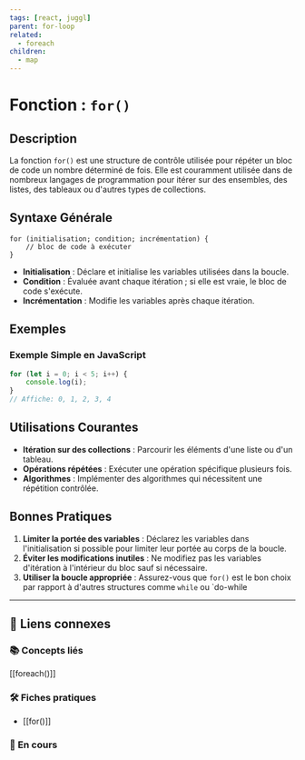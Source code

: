 ```yaml
---
tags: [react, juggl]
parent: for-loop
related:
  - foreach
children:
  - map
---
```







# Fonction : `for()`

## Description
La fonction `for()` est une structure de contrôle utilisée pour répéter un bloc de code un nombre déterminé de fois. Elle est couramment utilisée dans de nombreux langages de programmation pour itérer sur des ensembles, des listes, des tableaux ou d'autres types de collections.

## Syntaxe Générale


```
for (initialisation; condition; incrémentation) {
    // bloc de code à exécuter
}
```

- **Initialisation** : Déclare et initialise les variables utilisées dans la boucle.
- **Condition** : Évaluée avant chaque itération ; si elle est vraie, le bloc de code s'exécute.
- **Incrémentation** : Modifie les variables après chaque itération.

## Exemples

### Exemple Simple en JavaScript
```javascript
for (let i = 0; i < 5; i++) {
    console.log(i);
}
// Affiche: 0, 1, 2, 3, 4
```


## Utilisations Courantes

- **Itération sur des collections** : Parcourir les éléments d'une liste ou d'un tableau.
- **Opérations répétées** : Exécuter une opération spécifique plusieurs fois.
- **Algorithmes** : Implémenter des algorithmes qui nécessitent une répétition contrôlée.

## Bonnes Pratiques

1. **Limiter la portée des variables** : Déclarez les variables dans l'initialisation si possible pour limiter leur portée au corps de la boucle.
2. **Éviter les modifications inutiles** : Ne modifiez pas les variables d'itération à l'intérieur du bloc sauf si nécessaire.
3. **Utiliser la boucle appropriée** : Assurez-vous que `for()` est le bon choix par rapport à d'autres structures comme `while` ou `do-while


---

## 🔗 Liens connexes

### 📚 Concepts liés

[[foreach()]]
### 🛠️ Fiches pratiques
- [[for()]]


### 🚧 En cours

